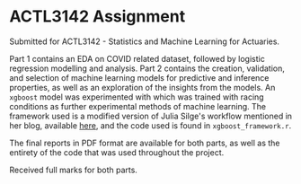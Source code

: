# ACTL3142 Assignment

Submitted for ACTL3142 - Statistics and Machine Learning for Actuaries. 

Part 1 contains an EDA on COVID related dataset, followed by logistic regression modelling and analysis.
Part 2 contains the creation, validation, and selection of machine learning models for predictive and inference properties, as well as an exploration of the insights from the models. An `xgboost` model was experimented with which was trained with racing conditions as further experimental methods of machine learning. The framework used is a modified version of Julia Silge's workflow mentioned in her blog, available [here](https://juliasilge.com/blog/baseball-racing/), and the code used is found in `xgboost_framework.r`.

The final reports in PDF format are available for both parts, as well as the entirety of the code that was used throughout the project.

Received full marks for both parts.

